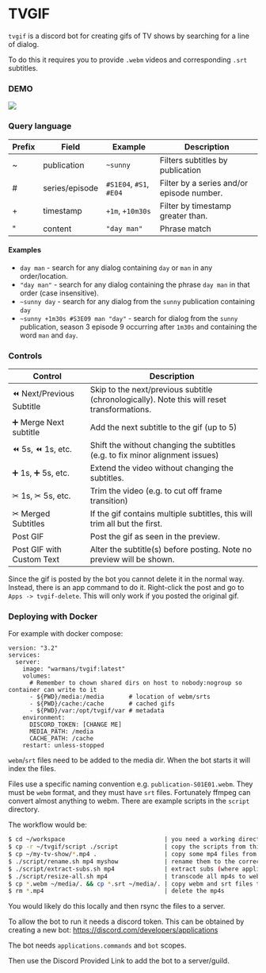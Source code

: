 # TVGIF

`tvgif` is a discord bot for creating gifs of TV shows by searching for a line of dialog.

To do this it requires you to provide `.webm` videos and corresponding `.srt` subtitles.

### DEMO

<img src="./tvgif-demo.gif" style="max-width: 800px">

### Query language

| Prefix | Field          | Example                 | Description                               |
|--------|----------------|-------------------------|-------------------------------------------|
| ~      | publication    | `~sunny`                | Filters subtitles by publication          |
| #      | series/episode | `#S1E04`, `#S1`, `#E04` | Filter by a series and/or episode number. |
| +      | timestamp      | `+1m`, `+10m30s`        | Filter by timestamp greater than.         |
| "      | content        | `"day man"`             | Phrase match                              |


#### Examples

* `day man` - search for any dialog containing `day` or `man` in any order/location.
* `"day man"` - search for any dialog containing the phrase `day man` in that order (case insensitive).
* `~sunny day` - search for any dialog from the `sunny` publication containing `day`
* `~sunny +1m30s #S3E09 man "day"` - search for dialog from the `sunny` publication, season 3 episode 9 occurring after `1m30s` and containing the word `man` and `day`.

### Controls

| Control                   | Description                                                                                 | 
|---------------------------|---------------------------------------------------------------------------------------------|
| ⏪ Next/Previous Subtitle  | Skip to the next/previous subtitle (chronologically). Note this will reset transformations. |
| ➕ Merge Next subtitle     | Add the next subtitle to the gif (up to 5)                                                  |
| ⏪ 5s, ⏪ 1s, etc.          | Shift the without changing the subtitles (e.g. to fix minor alignment issues)               | 
| ➕ 1s, ➕ 5s, etc.          | Extend the video without changing the subtitles.                                            | 
| ✂ 1s, ✂ 5s, etc.          | Trim the video (e.g. to cut off frame transition)                                           |
| ✂ Merged Subtitles        | If the gif contains multiple subtitles, this will trim all but the first.                   |
| Post GIF                  | Post the gif as seen in the preview.                                                        | 
| Post GIF with Custom Text | Alter the subtitle(s) before posting. Note no preview will be shown.                        |                    

Since the gif is posted by the bot you cannot delete it in the normal way. Instead, there is an app command to do it.
Right-click the post and go to `Apps -> tvgif-delete`. This will only work if you posted the original gif.


### Deploying with Docker

For example with docker compose:

```
version: "3.2"
services:
  server:
    image: "warmans/tvgif:latest"
    volumes:
      # Remember to chown shared dirs on host to nobody:nogroup so container can write to it
      - ${PWD}/media:/media       # location of webm/srts 
      - ${PWD}/cache:/cache       # cached gifs
      - ${PWD}/var:/opt/tvgif/var # metadata
    environment:
      DISCORD_TOKEN: [CHANGE ME]
      MEDIA_PATH: /media
      CACHE_PATH: /cache
    restart: unless-stopped
```

`webm`/`srt` files need to be added to the media dir. When the bot starts it will index the files.

Files use a specific naming convention e.g. `publication-S01E01.webm`. They must be `webm` format, and they must 
have `srt` files. Fortunately ffmpeg can convert almost anything to webm. There are example scripts in the `script` directory.

The workflow would be:

```bash
$ cd ~/workspace                            | you need a working directory to process files
$ cp -r ~/tvgif/script ./script             | copy the scripts from this repo
$ cp ~/my-tv-show/*.mp4 .                   | copy some mp4 files from somewhere
$ ./script/rename.sh mp4 myshow             | rename them to the correct format
$ ./script/extract-subs.sh mp4              | extract subs (where applicable)
$ ./script/resize-all.sh mp4                | transcode all mp4s to webm (resize, reduce framerate, strip audio)
$ cp *.webm ~/media/. && cp *.srt ~/media/. | copy webm and srt files to tvgif media dir
$ rm *.mp4                                  | delete the mp4s  
```
You would likely do this locally and then rsync the files to a server.

To allow the bot to run it needs a discord token. This can be obtained by creating a new bot: https://discord.com/developers/applications

The bot needs `applications.commands` and `bot` scopes.

Then use the Discord Provided Link to add the bot to a server/guild.
